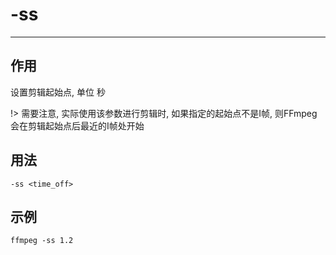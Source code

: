 # -ss

---

## 作用

设置剪辑起始点, 单位 秒

!> 需要注意, 实际使用该参数进行剪辑时, 如果指定的起始点不是I帧, 则FFmpeg会在剪辑起始点后最近的I帧处开始

## 用法

```shell
-ss <time_off>
```

## 示例

```shell
ffmpeg -ss 1.2
```
